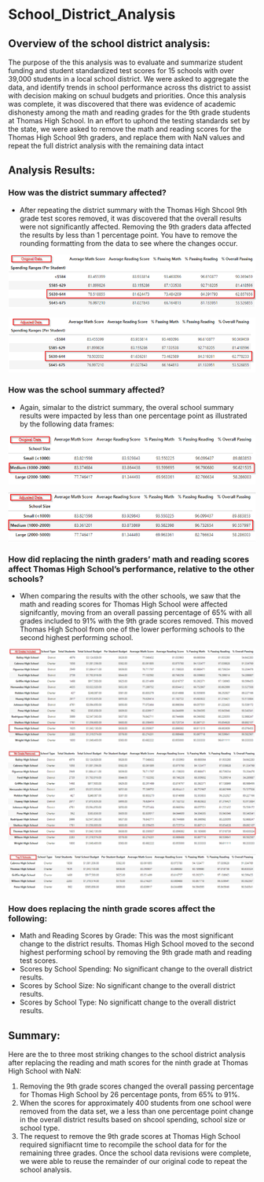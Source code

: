 # School_District_Analysis

## Overview of the school district analysis: 
The purpose of the this analysis was to evaluate and summarize student funding and student standardized test scores for 15 schools with over 39,000 students in a local school district. We were asked to aggregate the data, and identify trends in school performance across ths district to assist with decision making on schuul budgets and priorities.
Once this analysis was complete, it was discovered that there was evidence of academic dishonesty among the math and reading grades for the 9th grade students at Thomas High School. In an effort to uphond the testing standards set by the state, we were asked to remove the math and reading scores for the Thomas High School 9th graders, and replace them with NaN values and repeat the full district analysis with the remaining data intact

## Analysis Results:

### How was the district summary affected?
- After repeating the district summary with the Thomas High Shcool 9th grade test scores removed, it was discovered that the overall results were not significantly affected. Removing the 9th graders data affected the results by less than 1 percentage point. You have to remove the rounding formatting from the data to see where the changes occur.

![Original Spending Analysis Data](https://github.com/jmueller187/School_District_Analysis/blob/main/Resources/DistrictAnalysisOrigjData.png)

![Adjusted Spending Analysis Data](https://github.com/jmueller187/School_District_Analysis/blob/main/Resources/DistrictAnalysisAdjData.png)

### How was the school summary affected?
- Again, simalar to the district summary, the overal school summary results were impacted by less than one percentage point as illustrated by the following data frames:

![Original School Summary Data](https://github.com/jmueller187/School_District_Analysis/blob/main/Resources/SchoolSummaryOrigData.png)

![Adjsted School Summary Data](https://github.com/jmueller187/School_District_Analysis/blob/main/Resources/SchoolSummaryAdjData.png)

### How did replacing the ninth graders’ math and reading scores affect Thomas High School’s performance, relative to the other schools?
- When comparing the results with the other schools, we saw that the math and reading scores for Thomas High School were affected signifcantly, moving from an overall passing percentage of 65% with all grades included to 91% with the 9th grade scores removed. This moved Thomas High School from one of the lower performing schools to the second highest performing school.

![Passing percentages with all students included](https://github.com/jmueller187/School_District_Analysis/blob/main/Resources/ThomasHSAllStudents.png)

![Passing percentages with Thomas High School 9th grade removed](https://github.com/jmueller187/School_District_Analysis/blob/main/Resources/ThomasHS9thGradeRemoved.png)

![Top 5 Performing Schools](https://github.com/jmueller187/School_District_Analysis/blob/main/Resources/Top5PerformingSchools.png)

### How does replacing the ninth grade scores affect the following:
- Math and Reading Scores by Grade: This was the most significant change to the district results. Thomas High School moved to the second highest performing school by removing the 9th grade math and reading test scores.
- Scores by School Spending: No significant change to the overall district results.
- Scores by School Size: No significant change to the overall district results.
- Scores by School Type: No significatt change to the overall district results.

## Summary: 
Here are the to three most striking changes to the school district analysis after replacing the reading and math scores for the ninth grade at Thomas High School with NaN:
1. Removing the 9th grade scores changed the overall passing percentage for Thomas High School by 26 percentage ponts, from 65% to 91%.
2. When the scores for approximately 400 students from one school were removed from the data set, we a less than one percentage point change in the overall district results based on shcool spending, school size or school type.
3. The request to remove the 9th grade scores at Thomas High School required signifiacnt time to recompile the school data for for the remaining three grades. Once the school data revisions were complete, we were able to reuse the remainder of our original code to repeat the school analysis.
